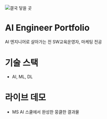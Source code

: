 
![결국 닿을 곳](/images/ocen.jpg)


#  AI Engineer Portfolio
AI 엔지니어로 살아가는 전 SW교육운영자, 마케팅 전공

# 기술 스택
- AI, ML, DL

# 라이브 데모
- MS AI 스쿨에서 완성한 뭉클한 결과물
